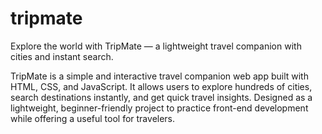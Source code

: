 # tripmate
Explore the world with TripMate — a lightweight travel companion with cities and instant search.

TripMate is a simple and interactive travel companion web app built with HTML, CSS, and JavaScript. It allows users to explore hundreds of cities, search destinations instantly, and get quick travel insights. Designed as a lightweight, beginner-friendly project to practice front-end development while offering a useful tool for travelers.
